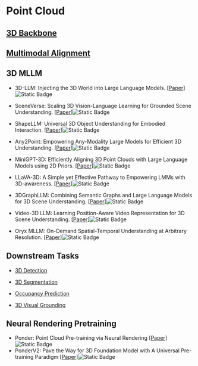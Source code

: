 # Point Cloud

## [3D Backbone](./PC_Backbone.md)

## [Multimodal Alignment](./topic/Multimodal_Alignment.md#Multimodal-Alignment-with-Point-Cloud)

## 3D MLLM

- 3D-LLM: Injecting the 3D World into Large Language Models. [[Paper](https://arxiv.org/abs/2307.12981)]![Static Badge](https://img.shields.io/badge/NeurIPS-%202023-blue)

- SceneVerse: Scaling 3D Vision-Language Learning for Grounded Scene Understanding. [[Paper](https://arxiv.org/abs/2401.09340)]![Static Badge](https://img.shields.io/badge/ECCV-%202024-blue)

- ShapeLLM: Universal 3D Object Understanding for Embodied Interaction. [[Paper](https://arxiv.org/abs/2402.17766)]![Static Badge](https://img.shields.io/badge/ECCV-%202024-blue)

- Any2Point: Empowering Any-Modality Large Models for Efficient 3D Understanding. [[Paper](https://arxiv.org/abs/2404.07989)]![Static Badge](https://img.shields.io/badge/ECCV-%202024-blue)

- MiniGPT-3D: Efficiently Aligning 3D Point Clouds with Large Language Models using 2D Priors. [[Paper](https://arxiv.org/abs/2405.01413)]![Static Badge](https://img.shields.io/badge/ACM%20Multimedia%202024-blue)

- LLaVA-3D: A Simple yet Effective Pathway to Empowering LMMs with 3D-awareness. [[Paper](https://arxiv.org/abs/2409.18125)]![Static Badge](https://img.shields.io/badge/arxiv%202409-red)

- 3DGraphLLM: Combining Semantic Graphs and Large Language Models for 3D Scene Understanding. [[Paper](https://arxiv.org/abs/2412.18450)]![Static Badge](https://img.shields.io/badge/arxiv%202412-red)

- Video-3D LLM: Learning Position-Aware Video Representation for 3D Scene Understanding. [[Paper](https://arxiv.org/abs/2412.00493)]![Static Badge](https://img.shields.io/badge/arxiv%202412-red)

- Oryx MLLM: On-Demand Spatial-Temporal Understanding at Arbitrary Resolution. [[Paper](https://arxiv.org/abs/2409.12961)]![Static Badge](https://img.shields.io/badge/ICLR-%202025-blue)

## Downstream Tasks

- [3D Detection](./PC_downstream_tasks.md#3d-detection)

- [3D Segmentation](./PC_downstream_tasks.md#3d-segmentation)

- [Occupancy Prediction](./PC_downstream_tasks.md#occupancy-prediction)

- [3D Visual Grounding](./PC_downstream_tasks.md#3d-visual-grounding)

## Neural Rendering Pretraining

- Ponder: Point Cloud Pre-training via Neural Rendering [[Paper](https://arxiv.org/abs/2301.00157)]![Static Badge](https://img.shields.io/badge/ICCV-%202023-blue)
- PonderV2: Pave the Way for 3D Foundation Model with A Universal Pre-training Paradigm [[Paper](https://arxiv.org/abs/2310.08586)]![Static Badge](https://img.shields.io/badge/arXiv-%202310-red)
